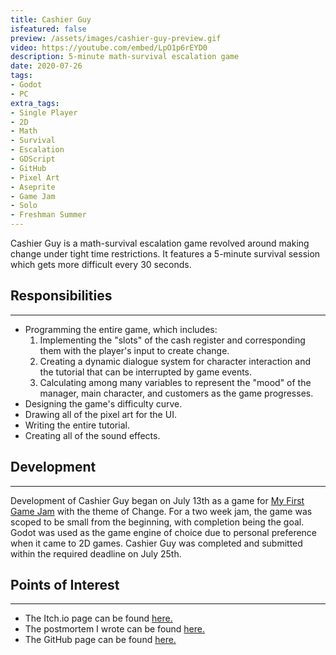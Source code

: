 ```yaml
---
title: Cashier Guy
isfeatured: false
preview: /assets/images/cashier-guy-preview.gif
video: https://youtube.com/embed/LpO1p6rEYD0
description: 5-minute math-survival escalation game
date: 2020-07-26
tags:
- Godot
- PC
extra_tags:
- Single Player
- 2D
- Math
- Survival
- Escalation
- GDScript
- GitHub
- Pixel Art
- Aseprite
- Game Jam
- Solo
- Freshman Summer
---
```


Cashier Guy is a math-survival escalation game revolved around making change under tight time restrictions. It features a 5-minute survival session which gets more difficult every 30 seconds.

## Responsibilities
***

* Programming the entire game, which includes:
	1. Implementing the "slots" of the cash register and corresponding them with the player's input to create change.
	2. Creating a dynamic dialogue system for character interaction and the tutorial that can be interrupted by game events.
	3. Calculating among many variables to represent the "mood" of the manager, main character, and customers as the game progresses.
* Designing the game's difficulty curve.
* Drawing all of the pixel art for the UI.
* Writing the entire tutorial.
* Creating all of the sound effects.

## Development
***

Development of Cashier Guy began on July 13th as a game for [My First Game Jam](https://itch.io/jam/my-first-game-jam-summer-2020) with the theme of Change. For a two week jam, the game was scoped to be small from the beginning, with completion being the goal. Godot was used as the game engine of choice due to personal preference when it came to 2D games. Cashier Guy was completed and submitted within the required deadline on July 25th.

## Points of Interest
***

* The Itch.io page can be found [here.](https://jjameswwang.itch.io/cashier-guy)
* The postmortem I wrote can be found [here.](https://jjameswwang.itch.io/cashier-guy/devlog/165175/cashier-guy-postmortem)
* The GitHub page can be found [here.](https://github.com/JJamesWWang/Cashier-Guy)